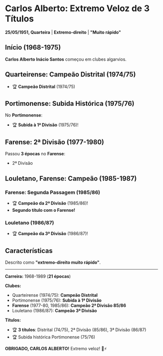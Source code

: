 # Carlos Alberto: Extremo Veloz de 3 Títulos

**25/05/1951, Quarteira** | **Extremo-direito** | **"Muito rápido"**

## Início (1968-1975)

**Carlos Alberto Inácio Santos** começou em clubes algarvios.

## Quarteirense: Campeão Distrital (1974/75)

- 🏆 **Campeão Distrital** (1974/75)

## Portimonense: Subida Histórica (1975/76)

No **Portimonense**:
- 🏆 **Subida à 1ª Divisão** (1975/76)!

## Farense: 2ª Divisão (1977-1980)

Passou **3 épocas** no **Farense**:
- 2ª Divisão

## Louletano, Farense: Campeão (1985-1987)

### Farense: Segunda Passagem (1985/86)
- 🏆 **Campeão da 2ª Divisão** (1985/86)!
- **Segundo título com o Farense!**

### Louletano (1986/87)
- 🏆 **Campeão da 3ª Divisão** (1986/87)!

## Características

Descrito como **"extremo-direito muito rápido"**.

---

**Carreira:** 1968-1989 (**21 épocas**)

**Clubes:**
- Quarteirense (1974/75): **Campeão Distrital**
- Portimonense (1975/76): **Subida à 1ª Divisão**
- **Farense** (1977-80, 1985/86): **Campeão 2ª Divisão 85/86**
- Louletano (1986/87): **Campeão 3ª Divisão**

**Títulos:**
- 🏆 **3 títulos**: Distrital (74/75), 2ª Divisão (85/86), 3ª Divisão (86/87)
- 🏆 Subida histórica Portimonense (75/76)

**OBRIGADO, CARLOS ALBERTO!** Extremo veloz! 🦁⚡
